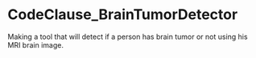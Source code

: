 # CodeClause_BrainTumorDetector
Making a tool that will detect if a person has brain tumor or not using his MRI brain image.
